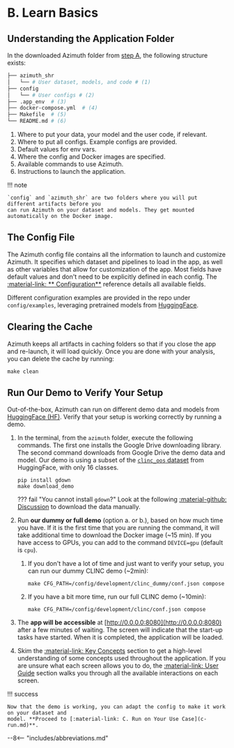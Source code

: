 # B. Learn Basics

## Understanding the Application Folder

In the downloaded Azimuth folder from [step A](a-install.md), the following structure
exists:

```bash
├── azimuth_shr
│   └── # User dataset, models, and code # (1)
├── config
│   └── # User configs # (2)
├── .app_env  # (3)
├── docker-compose.yml  # (4)
├── Makefile  # (5)
└── README.md # (6)
```

1. Where to put your data, your model and the user code, if relevant.
2. Where to put all configs. Example configs are provided.
3. Default values for env vars.
4. Where the config and Docker images are specified.
5. Available commands to use Azimuth.
6. Instructions to launch the application.

!!! note

    `config` and `azimuth_shr` are two folders where you will put different artifacts before you
    can run Azimuth on your dataset and models. They get mounted automatically on the Docker image.

## The Config File

The Azimuth config file contains all the information to launch and customize Azimuth. It specifies
which dataset and pipelines to load in the app, as well as other variables that allow for
customization of the app. Most fields have default values and don't need to be explicitly defined in
each config. The [:material-link: **
Configuration**](../reference/configuration/index.md) reference details all available fields.

Different configuration examples are provided in the repo under `config/examples`, leveraging
pretrained models from [HuggingFace](https://huggingface.co).

## Clearing the Cache

Azimuth keeps all artifacts in caching folders so that if you close the app and re-launch, it will
load quickly. Once you are done with your analysis, you can delete the cache by running:

```
make clean
```

## Run Our Demo to Verify Your Setup

Out-of-the-box, Azimuth can run on different demo data and models
from [HuggingFace (HF)](http://www.huggingface.co). Verify that your setup is working correctly by
running a demo.

1. In the terminal, from the `azimuth` folder, execute the following commands. The first one
   installs the Google Drive downloading library. The second command downloads from Google Drive the
   demo data and model. Our demo is using a subset of
   the [`clinc_oos` dataset](https://huggingface.co/datasets/clinc_oos) from HuggingFace, with only
   16 classes.
    ```
    pip install gdown
    make download_demo
    ```

    ??? fail "You cannot install `gdown`?"
        Look at the following
        [:material-github: Discussion](https://github.com/ServiceNow/azimuth/discussions/46) to
        download the data manually.

2. Run **our dummy or full demo** (option a. or b.), based on how much time you have. If it is the
   first time that you are running the command, it will take additional time to download the Docker
   image (~15 min). If you have access to GPUs, you can add to the command `DEVICE=gpu` (default
   is `cpu`).
    1. If you don't have a lot of time and just want to verify your setup, you can run our dummy
       CLINC demo (~2min):
       ```
       make CFG_PATH=/config/development/clinc_dummy/conf.json compose
       ```
    2. If you have a bit more time, run our full CLINC demo (~10min):
       ```
       make CFG_PATH=/config/development/clinc/conf.json compose
       ```

3. The **app will be accessible** at [http://0.0.0.0:8080](http://0.0.0.0:8080) after a few minutes
   of waiting. The screen will indicate that the start-up tasks have started. When it is completed,
   the application will be loaded.
4. Skim the [:material-link: Key Concepts](../key-concepts/index.md) section to get a high-level
   understanding of some concepts used throughout the application. If you are unsure what each
   screen allows you to do, the [:material-link: User Guide](../user-guide/index.md) section walks
   you through all the available interactions on each screen.

!!! success

    Now that the demo is working, you can adapt the config to make it work on your dataset and
    model. **Proceed to [:material-link: C. Run on Your Use Case](c-run.md)**.

--8<-- "includes/abbreviations.md"
